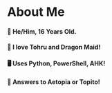 # About Me
#### 👦 He/Him, 16 Years Old.      
#### 🐉 I love Tohru and Dragon Maid!   
#### 🖥️ Uses Python, PowerShell, AHK!       
#### 🔴 Answers to Aetopia or Topito!           
